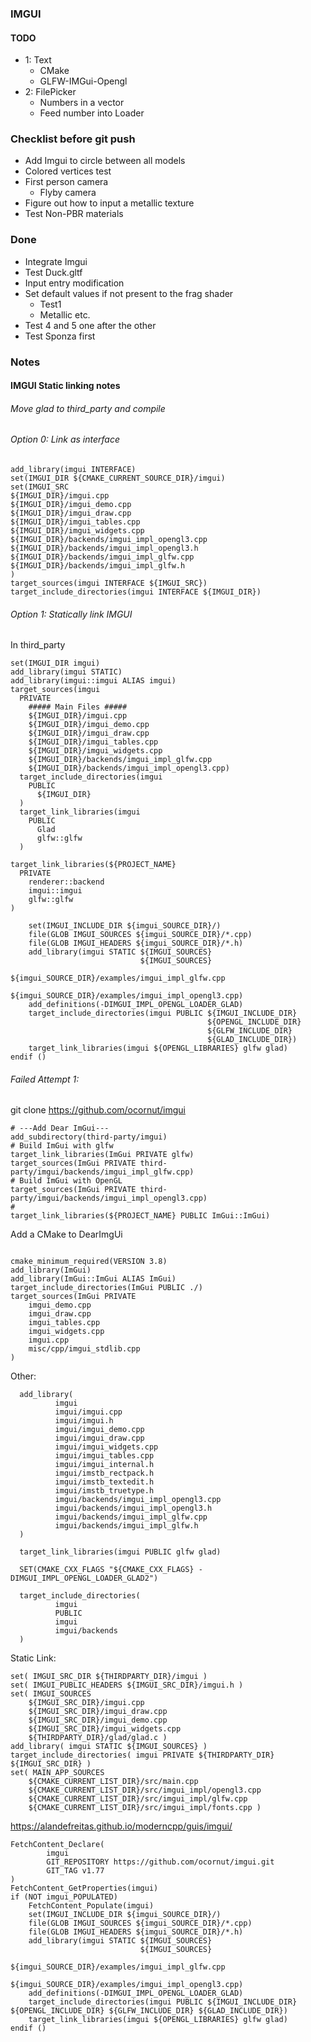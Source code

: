 ### IMGUI

#### TODO
- 1: Text
  - CMake
  - GLFW-IMGui-Opengl
- 2: FilePicker
  - Numbers in a vector
  - Feed number into Loader

### Checklist before git push

- Add Imgui to circle between all models
- Colored vertices test
- First person camera
  - Flyby camera
- Figure out how to input a metallic texture
- Test Non-PBR materials

### Done
- Integrate Imgui
- Test Duck.gltf
- Input entry modification
- Set default values if not present to the frag shader
  - Test1
  - Metallic etc.
- Test 4 and 5 one after the other
- Test Sponza first

### Notes

#### IMGUI Static linking notes
###### Move glad to third_party and compile

###### Option 0: Link as interface

```
add_library(imgui INTERFACE)
set(IMGUI_DIR ${CMAKE_CURRENT_SOURCE_DIR}/imgui)
set(IMGUI_SRC
${IMGUI_DIR}/imgui.cpp
${IMGUI_DIR}/imgui_demo.cpp
${IMGUI_DIR}/imgui_draw.cpp
${IMGUI_DIR}/imgui_tables.cpp
${IMGUI_DIR}/imgui_widgets.cpp
${IMGUI_DIR}/backends/imgui_impl_opengl3.cpp
${IMGUI_DIR}/backends/imgui_impl_opengl3.h
${IMGUI_DIR}/backends/imgui_impl_glfw.cpp
${IMGUI_DIR}/backends/imgui_impl_glfw.h
)
target_sources(imgui INTERFACE ${IMGUI_SRC})
target_include_directories(imgui INTERFACE ${IMGUI_DIR})
```

###### Option 1: Statically link IMGUI

In third_party
```
set(IMGUI_DIR imgui)
add_library(imgui STATIC)
add_library(imgui::imgui ALIAS imgui)
target_sources(imgui
  PRIVATE
    ##### Main Files #####
    ${IMGUI_DIR}/imgui.cpp
    ${IMGUI_DIR}/imgui_demo.cpp
    ${IMGUI_DIR}/imgui_draw.cpp
    ${IMGUI_DIR}/imgui_tables.cpp
    ${IMGUI_DIR}/imgui_widgets.cpp
    ${IMGUI_DIR}/backends/imgui_impl_glfw.cpp
    ${IMGUI_DIR}/backends/imgui_impl_opengl3.cpp)
  target_include_directories(imgui
    PUBLIC
      ${IMGUI_DIR}
  )
  target_link_libraries(imgui
    PUBLIC
      Glad
      glfw::glfw
  )
```

```
target_link_libraries(${PROJECT_NAME}
  PRIVATE
    renderer::backend
    imgui::imgui
    glfw::glfw
)
```

```
    set(IMGUI_INCLUDE_DIR ${imgui_SOURCE_DIR}/)
    file(GLOB IMGUI_SOURCES ${imgui_SOURCE_DIR}/*.cpp)
    file(GLOB IMGUI_HEADERS ${imgui_SOURCE_DIR}/*.h)
    add_library(imgui STATIC ${IMGUI_SOURCES}
                             ${IMGUI_SOURCES}
                             ${imgui_SOURCE_DIR}/examples/imgui_impl_glfw.cpp
                             ${imgui_SOURCE_DIR}/examples/imgui_impl_opengl3.cpp)
    add_definitions(-DIMGUI_IMPL_OPENGL_LOADER_GLAD)
    target_include_directories(imgui PUBLIC ${IMGUI_INCLUDE_DIR}
                                            ${OPENGL_INCLUDE_DIR}
                                            ${GLFW_INCLUDE_DIR}
                                            ${GLAD_INCLUDE_DIR})
    target_link_libraries(imgui ${OPENGL_LIBRARIES} glfw glad)
endif ()

```

###### Failed Attempt 1:

  git clone https://github.com/ocornut/imgui
  ```
  # ---Add Dear ImGui---
  add_subdirectory(third-party/imgui)
  # Build ImGui with glfw
  target_link_libraries(ImGui PRIVATE glfw)
  target_sources(ImGui PRIVATE third-party/imgui/backends/imgui_impl_glfw.cpp)
  # Build ImGui with OpenGL
  target_sources(ImGui PRIVATE third-party/imgui/backends/imgui_impl_opengl3.cpp)
  #
  target_link_libraries(${PROJECT_NAME} PUBLIC ImGui::ImGui)
  ```

  Add a CMake to DearImgUi
  ```

  cmake_minimum_required(VERSION 3.8)
  add_library(ImGui)
  add_library(ImGui::ImGui ALIAS ImGui)
  target_include_directories(ImGui PUBLIC ./)
  target_sources(ImGui PRIVATE
      imgui_demo.cpp
      imgui_draw.cpp
      imgui_tables.cpp
      imgui_widgets.cpp
      imgui.cpp
      misc/cpp/imgui_stdlib.cpp
  )
  ```

  Other:
  ```
    add_library(
            imgui
            imgui/imgui.cpp
            imgui/imgui.h
            imgui/imgui_demo.cpp
            imgui/imgui_draw.cpp
            imgui/imgui_widgets.cpp
            imgui/imgui_tables.cpp
            imgui/imgui_internal.h
            imgui/imstb_rectpack.h
            imgui/imstb_textedit.h
            imgui/imstb_truetype.h
            imgui/backends/imgui_impl_opengl3.cpp
            imgui/backends/imgui_impl_opengl3.h
            imgui/backends/imgui_impl_glfw.cpp
            imgui/backends/imgui_impl_glfw.h
    )

    target_link_libraries(imgui PUBLIC glfw glad)

    SET(CMAKE_CXX_FLAGS "${CMAKE_CXX_FLAGS} -DIMGUI_IMPL_OPENGL_LOADER_GLAD2")

    target_include_directories(
            imgui
            PUBLIC
            imgui
            imgui/backends
    )
  ```
  
  Static Link:
  ```
  set( IMGUI_SRC_DIR ${THIRDPARTY_DIR}/imgui )
  set( IMGUI_PUBLIC_HEADERS ${IMGUI_SRC_DIR}/imgui.h )
  set( IMGUI_SOURCES
      ${IMGUI_SRC_DIR}/imgui.cpp
      ${IMGUI_SRC_DIR}/imgui_draw.cpp
      ${IMGUI_SRC_DIR}/imgui_demo.cpp
      ${IMGUI_SRC_DIR}/imgui_widgets.cpp
      ${THIRDPARTY_DIR}/glad/glad.c )
  add_library( imgui STATIC ${IMGUI_SOURCES} )
  target_include_directories( imgui PRIVATE ${THIRDPARTY_DIR} ${IMGUI_SRC_DIR} )
  set( MAIN_APP_SOURCES
      ${CMAKE_CURRENT_LIST_DIR}/src/main.cpp
      ${CMAKE_CURRENT_LIST_DIR}/src/imgui_impl/opengl3.cpp
      ${CMAKE_CURRENT_LIST_DIR}/src/imgui_impl/glfw.cpp
      ${CMAKE_CURRENT_LIST_DIR}/src/imgui_impl/fonts.cpp )
  ```

  https://alandefreitas.github.io/moderncpp/guis/imgui/
  ```
  FetchContent_Declare(
          imgui
          GIT_REPOSITORY https://github.com/ocornut/imgui.git
          GIT_TAG v1.77
  )
  FetchContent_GetProperties(imgui)
  if (NOT imgui_POPULATED)
      FetchContent_Populate(imgui)
      set(IMGUI_INCLUDE_DIR ${imgui_SOURCE_DIR}/)
      file(GLOB IMGUI_SOURCES ${imgui_SOURCE_DIR}/*.cpp)
      file(GLOB IMGUI_HEADERS ${imgui_SOURCE_DIR}/*.h)
      add_library(imgui STATIC ${IMGUI_SOURCES}
                               ${IMGUI_SOURCES}
                               ${imgui_SOURCE_DIR}/examples/imgui_impl_glfw.cpp
                               ${imgui_SOURCE_DIR}/examples/imgui_impl_opengl3.cpp)
      add_definitions(-DIMGUI_IMPL_OPENGL_LOADER_GLAD)
      target_include_directories(imgui PUBLIC ${IMGUI_INCLUDE_DIR} ${OPENGL_INCLUDE_DIR} ${GLFW_INCLUDE_DIR} ${GLAD_INCLUDE_DIR})
      target_link_libraries(imgui ${OPENGL_LIBRARIES} glfw glad)
  endif ()
  ```
